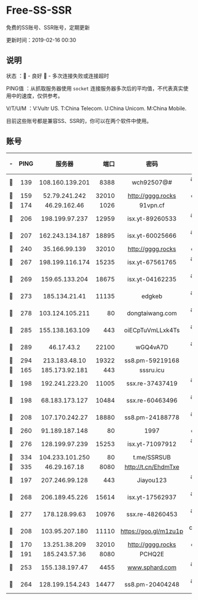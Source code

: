 # Free-SS-SSR

免费的SS账号、SSR账号，定期更新

更新时间：2019-02-16 00:30

## 说明

状态     ：🙂 - 良好 🙁 - 多次连接失败或连接超时

PING值   ：从抓取服务器使用 `socket` 连接服务器多次后的平均值，不代表真实使用中的速度，仅供参考。

V/T/U/M  ：V:Vultr US. T:China Telecom. U:China Unicom. M:China Mobile.

目前这些账号都是兼容SS、SSR的，你可以在两个软件中使用。

## 账号

|-|PING|服务器|端口|密码|加密方式|区域|V/T/U/M|
|:----:|:----:|:-----:|-----:|:----:|:----:|:----:|:----:|
|🙂|139|108.160.139.201|8388|wch92507@#|aes-256-cfb|JP|4↓/10↑/10↑/10↑|
|🙂|159|52.79.241.242|32010|http://gggg.rocks|chacha20|KR|9↑/9↑/9↑/9↑|
|🙂|174|46.29.162.46|1026|91vpn.cf|rc4-md5|RU|9↑/10↑/8↓/10↑|
|🙂|206|198.199.97.237|12959|isx.yt-89260533|aes-256-cfb|US|9↑/9↑/9↑/9↑|
|🙂|207|162.243.134.187|18895|isx.yt-60025666|aes-256-cfb|US|8↑/8↑/8↑/8↑|
|🙂|240|35.166.99.139|32010|http://gggg.rocks|chacha20|US|10↑/10↑/10↑/10↑|
|🙂|267|198.199.116.174|15235|isx.yt-67561765|aes-256-cfb|US|9↑/9↑/9↑/9↑|
|🙂|269|159.65.133.204|18675|isx.yt-04162235|aes-256-cfb|SG|8↑/8↑/8↑/8↑|
|🙂|273|185.134.21.41|11135|edgkeb|aes-256-cfb|GB|10↑/10↑/10↑/10↑|
|🙂|278|103.124.105.211|80|dongtaiwang.com|aes-256-cfb|US|10↑/10↑/10↑/10↑|
|🙂|285|155.138.163.109|443|oiECpTuVmLLxk4Ts|aes-256-cfb|US|2↓/10↑/10↑/10↑|
|🙂|289|46.17.43.2|22100|wGQ4vA7D|aes-256-gcm|RU|2↑/10↑/10↑/10↑|
|🙂|294|213.183.48.10|19322|ss8.pm-59219168|rc4-md5|RU|6↑/6↑/6↑/6↑|
|🙂|165|185.173.92.181|443|sssru.icu|rc4-md5|RU|10↑/10↑/7↓/9↑|
|🙂|198|192.241.223.20|11005|ssx.re-37437419|aes-256-cfb|US|7↑/6↑/6↑/6↑|
|🙂|198|68.183.173.127|10484|ssx.re-60463496|aes-256-cfb|US|7↑/6↑/6↑/6↑|
|🙂|208|107.170.242.27|18880|ss8.pm-24188778|aes-256-cfb|US|7↑/6↑/6↑/6↑|
|🙂|260|91.189.187.148|80|1997|chacha20|US|10↑/10↑/10↑/10↑|
|🙂|276|128.199.97.239|15253|isx.yt-71097912|aes-256-cfb|SG|9↑/9↑/9↑/9↑|
|🙂|334|104.233.101.250|80|t.me/SSRSUB|rc4-md5|CA|10↑/10↑/10↑/10↑|
|🙂|335|46.29.167.18|8080|http://t.cn/EhdmTxe|rc4-md5|RU|5↑/4↑/2↓/4↑|
|🙂|197|207.246.99.128|443|Jiayou123|aes-256-cfb|US|8↓/9↓/10↑/10↑|
|🙂|268|206.189.45.226|15614|isx.yt-17562937|aes-256-cfb|SG|9↑/9↑/9↑/9↑|
|🙂|277|178.128.99.63|10976|ssx.re-48260453|aes-256-cfb|SG|7↑/6↑/6↑/6↑|
|🙁|208|103.95.207.180|11110|https://goo.gl/m1zu1p|chacha20-ietf|US|8↓/10↑/9↑/8↓|
|🙁|170|13.251.38.209|32010|http://gggg.rocks|chacha20|SG|10↑/10↑/10↑/10↑|
|🙁|191|185.243.57.36|8080|PCHQ2E|rc4-md5|US|10↑/10↑/10↑/10↑|
|🙁|253|155.138.197.47|4455|www.sphard.com|aes-256-cfb|US|8↓/8↓/10↑/9↓|
|🙁|264|128.199.154.243|14477|ss8.pm-20404248|aes-256-cfb|SG|7↑/6↑/6↑/6↑|
